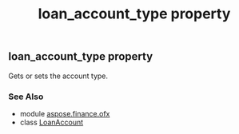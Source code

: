 ﻿---
title: loan_account_type property
second_title: Aspose.Finance for Python via .NET API References
description: 
type: docs
weight: 40
url: /python-net/aspose.finance.ofx/loanaccount/loan_account_type/
is_root: false
---

## loan_account_type property


Gets or sets the account type.

### See Also
* module [aspose.finance.ofx](../../)
* class [LoanAccount](/finance/python-net/aspose.finance.ofx/loanaccount)
